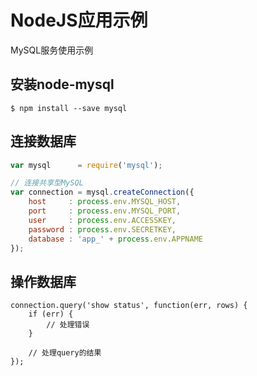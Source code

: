 # NodeJS应用示例

MySQL服务使用示例

## 安装node-mysql

```
$ npm install --save mysql
```

## 连接数据库

```js
var mysql      = require('mysql');

// 连接共享型MySQL
var connection = mysql.createConnection({
    host     : process.env.MYSQL_HOST,
    port     : process.env.MYSQL_PORT,
    user     : process.env.ACCESSKEY,
    password : process.env.SECRETKEY,
    database : 'app_' + process.env.APPNAME
});
```

## 操作数据库

```
connection.query('show status', function(err, rows) {
    if (err) {
        // 处理错误
    }

    // 处理query的结果 
});
```
